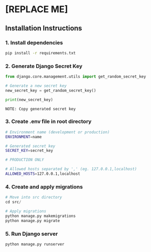 # [REPLACE ME]

## Installation Instructions

### 1. Install dependencies

```bash
pip install -r requirements.txt
```

### 2. Generate Django Secret Key

```python
from django.core.management.utils import get_random_secret_key

# Generate a new secret key
new_secret_key = get_random_secret_key()

print(new_secret_key)
```
```
NOTE: Copy generated secret key
```

### 3. Create .env file in root directory

```bash
# Environment name (development or production)
ENVIRONMENT=name

# Generated secret key
SECRET_KEY=secret_key

# PRODUCTION ONLY

# Allowed hosts separated by ',' (eg. 127.0.0.1,localhost)
ALLOWED_HOSTS=127.0.0.1,localhost
```

### 4. Create and apply migrations

```python
# Move into src directory
cd src/

# Apply migrations
python manage.py makemigrations
python manage.py migrate
```

### 5. Run Django server
```
python manage.py runserver
```